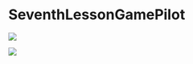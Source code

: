 # SeventhLessonGamePilot
<p align="left">
<img src="https://user-images.githubusercontent.com/108148690/227385311-8cd21201-6ac7-4e3d-aedf-a264e93021f6.jpeg"/>
</p>
<p align="left">
<img src="https://user-images.githubusercontent.com/108148690/227385319-7a11d730-ff76-4307-96ee-5cfbc3bda6cd.jpeg"/>
</p>
